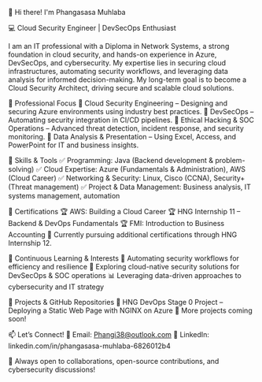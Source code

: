 👋 Hi there! I'm Phangasasa Muhlaba

💻 Cloud Security Engineer | DevSecOps Enthusiast

I am an IT professional with a Diploma in Network Systems, a strong foundation in cloud security, and hands-on experience in Azure, DevSecOps, and cybersecurity. My expertise lies in securing cloud infrastructures, automating security workflows, and leveraging data analysis for informed decision-making. My long-term goal is to become a Cloud Security Architect, driving secure and scalable cloud solutions.

💼 Professional Focus
🔹 Cloud Security Engineering – Designing and securing Azure environments using industry best practices.
🔹 DevSecOps – Automating security integration in CI/CD pipelines.
🔹 Ethical Hacking & SOC Operations – Advanced threat detection, incident response, and security monitoring.
🔹 Data Analysis & Presentation – Using Excel, Access, and PowerPoint for IT and business insights.

🔧 Skills & Tools
✅ Programming: Java (Backend development & problem-solving)
✅ Cloud Expertise: Azure (Fundamentals & Administration), AWS (Cloud Career)
✅ Networking & Security: Linux, Cisco (CCNA), Security+ (Threat management)
✅ Project & Data Management: Business analysis, IT systems management, automation

📜 Certifications
🏆 AWS: Building a Cloud Career
🏆 HNG Internship 11 – Backend & DevOps Fundamentals
🏆 FMI: Introduction to Business Accounting
📌 Currently pursuing additional certifications through HNG Internship 12.

🌱 Continuous Learning & Interests
🚀 Automating security workflows for efficiency and resilience
🔐 Exploring cloud-native security solutions for DevSecOps & SOC operations
📊 Leveraging data-driven approaches to cybersecurity and IT strategy

📂 Projects & GitHub Repositories
🔗 HNG DevOps Stage 0 Project – Deploying a Static Web Page with NGINX on Azure
🔗 More projects coming soon!

📫 Let’s Connect!
📧 Email: Phangi38@outlook.com
💼 LinkedIn: linkedin.com/in/phangasasa-muhlaba-6826012b4

🚀 Always open to collaborations, open-source contributions, and cybersecurity discussions!
